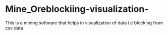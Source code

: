 # Mine_Oreblockiing-visualization-
This is a mining software  that helps in visualization of data i.e blocking from csv data

